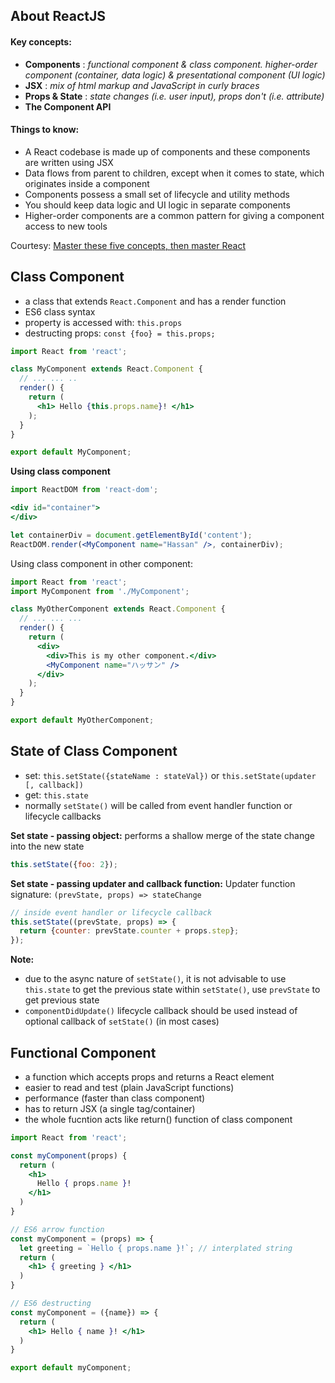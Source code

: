 ## About ReactJS
#### Key concepts:
* **Components** : *functional component & class component. higher-order component (container, data logic) & presentational component (UI logic)*
* **JSX** : *mix of html markup and JavaScript in curly braces*
* **Props & State** : *state changes (i.e. user input), props don't (i.e. attribute)*
* **The Component API**

#### Things to know:
* A React codebase is made up of components and these components are written using JSX
* Data flows from parent to children, except when it comes to state, which originates inside a component
* Components possess a small set of lifecycle and utility methods
* You should keep data logic and UI logic in separate components
* Higher-order components are a common pattern for giving a component access to new tools

Courtesy: [Master these five concepts, then master React](https://www.freecodecamp.org/news/the-5-things-you-need-to-know-to-understand-react-a1dbd5d114a3/)

## Class Component
* a class that extends `React.Component` and has a render function
* ES6 class syntax
* property is accessed with: `this.props`
* destructing props: `const {foo} = this.props;`

```jsx
import React from 'react';

class MyComponent extends React.Component {
  // ... ... ..
  render() {
    return (
      <h1> Hello {this.props.name}! </h1>
    );
  }
}

export default MyComponent;
```

**Using class component**
```jsx
import ReactDOM from 'react-dom';

<div id="container">
</div>

let containerDiv = document.getElementById('content');
ReactDOM.render(<MyComponent name="Hassan" />, containerDiv);
```

Using class component in other component: 
```jsx
import React from 'react';
import MyComponent from './MyComponent';

class MyOtherComponent extends React.Component {
  // ... ... ...
  render() {
    return (
      <div>
        <div>This is my other component.</div>
        <MyComponent name="ハッサン" />
      </div>
    );
  }
}

export default MyOtherComponent;
```

## State of Class Component
* set: `this.setState({stateName : stateVal})` or `this.setState(updater [, callback])`
* get: `this.state`
* normally `setState()` will be called from event handler function or lifecycle callbacks

**Set state - passing object:** performs a shallow merge of the state change into the new state
```jsx
this.setState({foo: 2});
```

**Set state - passing updater and callback function:**
Updater function signature: `(prevState, props) => stateChange`
```jsx
// inside event handler or lifecycle callback
this.setState((prevState, props) => {
  return {counter: prevState.counter + props.step};
});
```
**Note:** 
* due to the async nature of `setState()`, it is not advisable to use `this.state` to get the previous state within `setState()`, use `prevState` to get previous state
* `componentDidUpdate()` lifecycle callback should be used instead of optional callback of `setState()` (in most cases)

## Functional Component
* a function which accepts props and returns a React element
* easier to read and test (plain JavaScript functions)
* performance (faster than class component)
* has to return JSX (a single tag/container)
* the whole fucntion acts like return() function of class component

```jsx
import React from 'react';

const myComponent(props) {
  return (
    <h1> 
      Hello { props.name }!
    </h1>
  )
}

// ES6 arrow function
const myComponent = (props) => {
  let greeting = `Hello { props.name }!`; // interplated string
  return (
    <h1> { greeting } </h1>
  )
}

// ES6 destructing
const myComponent = ({name}) => {
  return (
    <h1> Hello { name }! </h1>
  )
}

export default myComponent;
```
